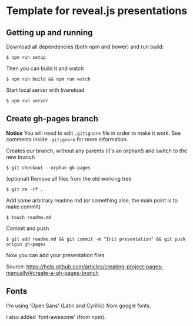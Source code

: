 # Template for reveal.js presentations


## Getting up and running

Download all dependencies (both npm and bower) and run build:

```
$ npm run setup
```

Then you can build it and watch

```
$ npm run build && npm run watch
```

Start local server with livereload

```
$ npm run server
```

## Create gh-pages branch

**Notice** You will need to edit `.gitignore` file in order to make it work.
See comments inside `.gitignore` for more information.

Creates our branch, without any parents (it's an orphan!) and switch to the new branch

```
$ git checkout --orphan gh-pages
```

(optional) Remove all files from the old working tree

```
$ git rm -rf .
```

Add some arbitrary readme.md (or something alse, the main point is to make commit)

```
$ touch readme.md
```

Commit and push

```
$ git add readme.md && git commit -m "Init presentation" && git push origin gh-pages
```

Now you can add your presentation files

Source: https://help.github.com/articles/creating-project-pages-manually/#create-a-gh-pages-branch


## Fonts

I'm using 'Open Sans' (Latin and Cyrillic) from google fonts.

I also added 'font-awesome' (from npm).
